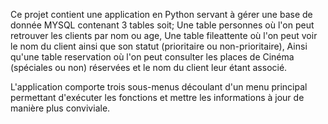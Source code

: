 Ce projet contient une application en Python servant à gérer une base de donnée MYSQL contenant 3 tables soit; 
Une table personnes où l'on peut retrouver les clients par nom ou age,
Une table fileattente où l'on peut voir le nom du client ainsi que son statut (prioritaire ou non-prioritaire),
Ainsi qu'une table reservation où l'on peut consulter les places de Cinéma (spéciales ou non) réservées et le nom du client leur étant associé.

L'application comporte trois sous-menus découlant d'un menu principal permettant d'exécuter les fonctions et mettre les informations à jour de manière plus conviviale.
